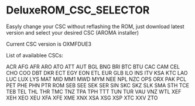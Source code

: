 # DeluxeROM_CSC_SELECTOR

Easyly change your CSC without reflashing the ROM, just download latest version and select your desired CSC (AROMA installer)

Current CSC version is OXMFDUE3

List of availablee CSCs:

ACR
AFG
AFR
ARO
ATO
ATT
AUT
BGL
BNG
BRI
BTC
BTU
CAC
CAM
CEL
CHO
COO
DBT
DKR
ECT
EGY
EON
ETL
EUR
GLB
ILO
INS
ITV
KSA
KTC
LAO
LUC
LUX
LYS
MAT
MID
MM1
MWD
MYM
NEE
NPL
NZC
OPS
ORX
PAK
PCL
PET
PHE
PHN
PTR
ROM
SEB
SEE
SEK
SER
SIN
SKC
SKZ
SLK
SMA
STH
TCE
TEB
TEL
THL
THR
TMC
TNZ
TPA
TPH
TTT
TUN
TUR
VAU
VNZ
WTL
XEF
XEH
XEO
XEU
XFA
XFE
XME
XNX
XSA
XSG
XSP
XTC
XXV
ZTO
